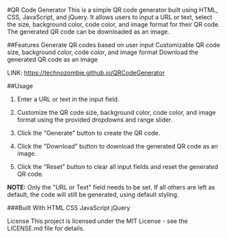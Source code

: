 #QR Code Generator
This is a simple QR code generator built using HTML, CSS, JavaScript, and jQuery. 
It allows users to input a URL or text, select the size, background color, code color, and image format for their QR code. The generated QR code can be downloaded as an image.

##Features
Generate QR codes based on user input
Customizable QR code size, background color, code color, and image format
Download the generated QR code as an image

LINK: https://technozombie.github.io/QRCodeGenerator

##Usage

1. Enter a URL or text in the input field.

2. Customize the QR code size, background color, code color, and image format using the provided dropdowns and range slider.

3. Click the "Generate" button to create the QR code.

4. Click the "Download" button to download the generated QR code as an image.

5. Click the "Reset" button to clear all input fields and reset the generated QR code.

**NOTE:** Only the "URL or Text" field needs to be set. If all others are left as default, the code will still be generated, using default styling.

###Built With
HTML
CSS
JavaScript
jQuery

License
This project is licensed under the MIT License - see the LICENSE.md file for details.
